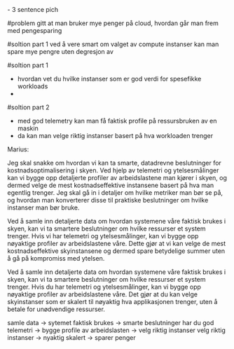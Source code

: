 
<mynotes>
- 3 sentence pich

#problem
gitt at man bruker mye penger på cloud, hvordan går man frem med pengesparing

#soltion part 1 
ved å vere smart om valget av compute instanser kan man spare mye pengre uten degresjon av 

#soltion part 1 
  + hvordan vet du hvilke instanser som er god verdi for spesefikke workloads
  + 

#soltion part 2
  + med god telemetry kan man få faktisk profile på ressursbruken av en maskin
  + da kan man velge riktig instanser basert på hva workloaden trenger
</mynotes>



Marius:

Jeg skal snakke om hvordan vi kan ta smarte, datadrevne beslutninger for kostnadsoptimalisering i skyen. Ved hjelp av telemetri og ytelsesmålinger kan vi bygge opp detaljerte profiler av arbeidslastene man kjører i skyen, og dermed velge de mest kostnadseffektive instansene basert på hva man egentlig trenger. Jeg skal gå in i detaljer om hvilke metriker man bør se på, og hvordan man konverterer disse til praktiske beslutninger om hvilke instanser man bør bruke.

Ved å samle inn detaljerte data om hvordan systemene våre faktisk brukes i skyen, kan vi ta smartere beslutninger om hvilke ressurser et system trenger. Hvis vi har telemetri og ytelsesmålinger, kan vi bygge opp nøyaktige profiler av arbeidslastene våre. Dette gjør at vi kan velge de mest kostnadseffektive skyinstansene og dermed spare betydelige summer uten å gå på kompromiss med ytelsen.

Ved å samle inn detaljerte data om hvordan systemene våre faktisk brukes i skyen, kan vi ta smartere beslutninger om hvilke ressurser et system trenger. Hvis du har telemetri og ytelsesmålinger, kan vi bygge opp nøyaktige profiler av arbeidslastene våre. Det gjør at du kan velge skyinstanser som er skalert til nøyaktig hva applikasjonen trenger, uten å betale for unødvendige ressurser.



samle data -> sytemet faktisk brukes -> smarte beslutninger
har du god telemetri -> bygge profile av arbeidslasten -> velg riktig instanser
velg riktig instanser -> nyaktig skalert -> sparer penger


